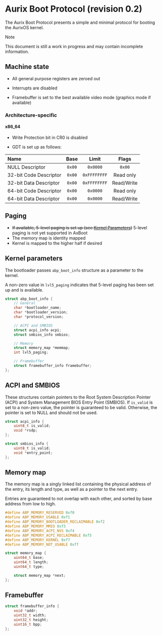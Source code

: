 # Aurix Boot Protocol (revision 0.2)

The Aurix Boot Protocol presents a simple and minimal protocol for booting the AurixOS kernel.

> [!NOTE]  
> This document is still a work in progress and may contain incomplete information.

## Machine state

- All general purpose registers are zeroed out
- Interrupts are disabled

- Framebuffer is set to the best available video mode (graphics mode if available)

### Architecture-specific

#### x86_64

- Write Protection bit in CR0 is disabled

- GDT is set up as follows:

| Name                   | Base   | Limit        | Flags      |
| :--------------------- | :----: | :----------: | :--------: |
| NULL Descriptor        | `0x00` | `0x0000`     | `0x00`     |
| 32-bit Code Descriptor | `0x00` | `0xFFFFFFFF` | Read only  |
| 32-bit Data Descriptor | `0x00` | `0xFFFFFFFF` | Read/Write |
| 64-bit Code Descriptor | `0x00` | `0x0000`     | Read only  |
| 64-bit Data Descriptor | `0x00` | `0x0000`     | Read/Write |

## Paging

- ~~If available, 5-level paging is set up (see [Kernel Parameters](#kernel-parameters))~~ 5-level paging is not yet supported in AxBoot
- The memory map is identity mapped
- Kernel is mapped to the higher half if desired

## Kernel parameters

The bootloader passes `abp_boot_info` structure as a parameter to the kernel.

A non-zero value in `lvl5_paging` indicates that 5-level paging has been set up and is available.

```c
struct abp_boot_info {
    // General
    char *bootloader_name;
    char *bootloader_version;
    char *protocol_version;

    // ACPI and SMBIOS
    struct acpi_info acpi;
    struct smbios_info smbios;

    // Memory
    struct memory_map *memmap;
    int lvl5_paging;

    // Framebuffer
    struct framebuffer_info framebuffer;
};
```

## ACPI and SMBIOS

These structures contain pointers to the Root System Description Pointer (ACPI) and System Management BIOS Entry Point (SMBIOS).
If `is_valid` is set to a non-zero value, the pointer is guaranteed to be valid.
Otherwise, the pointer is set to NULL and should not be used.

```c
struct acpi_info {
    uint8_t is_valid;
    void *rsdp;
};
```

```c
struct smbios_info {
    uint8_t is_valid;
    void *entry_point;
};
```

## Memory map

The memory map is a singly linked list containing the physical address of the entry, its length and type, as well as a pointer to the next entry.

Entries are guaranteed to not overlap with each other, and sorted by base address from low to high.

```c
#define ABP_MEMORY_RESERVED 0xf0
#define ABP_MEMORY_USABLE 0xf1
#define ABP_MEMORY_BOOTLOADER_RECLAIMABLE 0xf2
#define ABP_MEMORY_MMIO 0xf3
#define ABP_MEMORY_ACPI_NVS 0xf4
#define ABP_MEMORY_ACPI_RECLAIMABLE 0xf5
#define ABP_MEMORY_KERNEL 0xf7
#define ABP_MEMORY_NOT_USABLE 0xff

struct memory_map {
    uint64_t base;
    uint64_t length;
    uint64_t type;

    struct memory_map *next;
};
```

## Framebuffer

```c
struct framebuffer_info {
    void *addr;
    uint32_t width;
    uint32_t height;
    uint16_t bpp;
};
```
